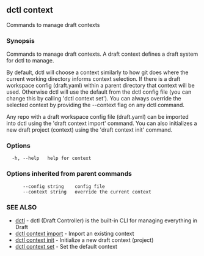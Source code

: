 ## dctl context

Commands to manage draft contexts

### Synopsis

Commands to manage draft contexts. A draft context defines a draft system for dctl to manage.

By default, dctl will choose a context similarly to how git does where the current working
directory informs context selection. If there is a draft workspace config (draft.yaml) within a parent directory that context will be used.
Otherwise dctl will use the default from the dctl config file (you can change this by calling 'dctl context set'). You can always
override the selected context by providing the --context flag on any dctl command.

Any repo with a draft workspace config file (draft.yaml) can be imported into dctl using the
'draft context import' command. You can also initializes a new draft project (context) using the
'draft context init' command.

### Options

```
  -h, --help   help for context
```

### Options inherited from parent commands

```
      --config string    config file
      --context string   override the current context
```

### SEE ALSO

* [dctl](dctl.md)	 - dctl (Draft Controller) is the built-in CLI for managing everything in Draft
* [dctl context import](dctl_context_import.md)	 - Import an existing context
* [dctl context init](dctl_context_init.md)	 - Initialize a new draft context (project)
* [dctl context set](dctl_context_set.md)	 - Set the default context

